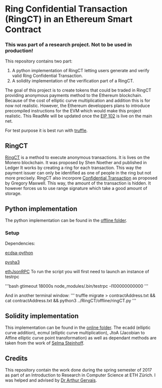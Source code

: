 # Ring Confidential Transaction (RingCT) in an Ethereum Smart Contract


### This was part of a research project. Not to be used in production!


This repository contains two part:
1. A python implementation of RingCT letting users generate and verify valid Ring Confidential Transaction.
2. A solidity implementation of the verification part of a RingCT. 

The goal of this project is to create tokens that could be traded in RingCT providing anonymous payments method to the Ethereum blockchain. Because of the cost of elliptic curve multiplication and addition this is for now not realistic. However, the Ethereum developpers plans to introduce precompiled instructions for the EVM which would make this project realistic. This ReadMe will be updated once the [EIP 102](https://github.com/ethereum/EIPs/issues/102) is live on the main net. 

For test purpose it is best run with [truffle](https://github.com/trufflesuite/truffle).

## RingCT
[RingCT](https://eprint.iacr.org/2015/1098.pdf) is a method to execute anonymous transactions. It is lives on the Monero blockchain. It was proposed by Shen Noether and published in Ledger
It works by creating a ring for each transaction. This way the payment issuer can only be identified as one of people in the ring but not more precisely. 
RingCT also incorpore [Confidential Transaction](https://people.xiph.org/~greg/confidential_values.txt) as proposed by Gregory Maxwell. This way, the amount of the transaction is hidden. It however forces us to use range signature which take a good amount of storage. 

## Python implementation
The python implementation can be found in the [offline folder](./offline/). 
### Setup
Dependencies: 

[ecdsa-python](https://github.com/warner/python-ecdsa)

[pysha3](https://github.com/tiran/pysha3)

[ethJsonRPC]()
To run the script you will first need to launch an instance of testrpc

'''bash
gtimeout 18000s node_modules/.bin/testrpc -l100000000000
'''

And in another terminal window:
'''
truffle migrate > contractAddress.txt && cat contractAddress.txt && python3 ../RingCT/offline/ringCT.py
'''

## Solidity implementation
This implementation can be found in the [online folder](./online/). The ecadd (elliptic curve addition), ecmul (elliptic curve multiplication), JtoA (Jacobian to Affine elliptic curve point transformation) as well as dependant methods are taken from the work of [Selma Steinhoff](https://www.linkedin.com/in/selmasteinhoff/?ppe=1).

## Credits
This repository contain the work done during the spring semester of 2017 as part of an Introduction to Research in Computer Science at ETH Zürich.
I was helped and advised by [Dr Arthur Gervais](http://arthurgervais.com/).
